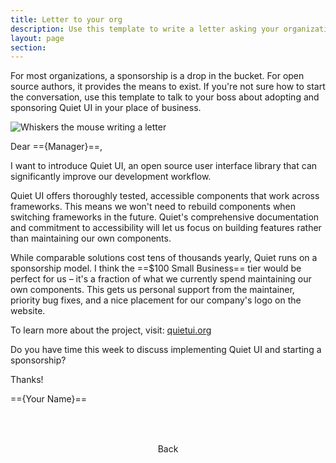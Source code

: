 ```yaml
---
title: Letter to your org
description: Use this template to write a letter asking your organization to sponsor this project.
layout: page
section: 
---
```


For most organizations, a sponsorship is a drop in the bucket. For open source authors, it provides the means to exist. If you're not sure how to start the conversation, use this template to talk to your boss about adopting and sponsoring Quiet&nbsp;UI in your place of business.

<img class="whiskers-center" src="/assets/images/whiskers/with-suit.svg" alt="Whiskers the mouse writing a letter">

<quiet-card style="padding-inline: 1rem; padding-block-start: 2rem;">

Dear =={Manager}==,

I want to introduce Quiet&nbsp;UI, an open source user interface library that can significantly improve our development workflow.

Quiet&nbsp;UI offers thoroughly tested, accessible components that work across frameworks. This means we won't need to rebuild components when switching frameworks in the future. Quiet's comprehensive documentation and commitment to accessibility will let us focus on building features rather than maintaining our own components.

While comparable solutions cost tens of thousands yearly, Quiet runs on a sponsorship model. I think the ==$100 Small Business== tier would be perfect for us – it's a fraction of what we currently spend maintaining our own components. This gets us personal support from the maintainer, priority bug fixes, and a nice placement for our company's logo on the website.

To learn more about the project, visit: <a href="https://quietui.org/" data-no-external-icon>quietui.org</a>

Do you have time this week to discuss implementing Quiet&nbsp;UI and starting a sponsorship?

Thanks!

=={Your Name}==

</quiet-card>

<div style="display: flex; gap: 1rem; justify-content: center; margin-block: 2rem;">
  <quiet-button variant="primary" size="lg" appearance="outline" pill href="/support">
    <quiet-icon slot="start" name="arrow-left"></quiet-icon>
    Back
  </quiet-button>
</div>